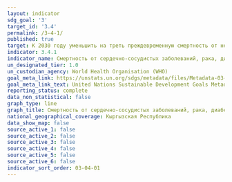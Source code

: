 ```yaml
---
layout: indicator
sdg_goal: '3'
target_id: '3.4'
permalink: /3-4-1/
published: true
target: К 2030 году уменьшить на треть преждевременную смертность от неинфекционных заболеваний посредством профилактики и лечения и поддержания психического здоровья и благополучия
indicator: 3.4.1
indicator_name: Смертность от сердечно-сосудистых заболеваний, рака, диабета, хронических респираторных заболеваний
un_designated_tier: 1.0
un_custodian_agency: World Health Organisation (WHO)
goal_meta_link: https://unstats.un.org/sdgs/metadata/files/Metadata-03-04-01.pdf
goal_meta_link_text: United Nations Sustainable Development Goals Metadata (PDF 72.6 KB)
reporting_status: complete
data_non_statistical: false
graph_type: line
graph_title: Смертность от сердечно-сосудистых заболеваний, рака, диабета, хронических респираторных заболеваний
national_geographical_coverage: Кыргызская Республика
data_show_map: false
source_active_1: false
source_active_2: false
source_active_3: false
source_active_4: false
source_active_5: false
source_active_6: false
indicator_sort_order: 03-04-01
---
```

